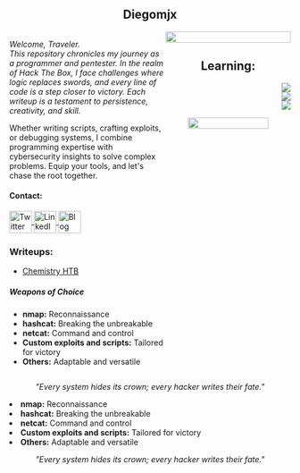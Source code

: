 <h2 align="center">Diegomjx</h2>  

<div style="display: flex; justify-content: space-between; align-items: flex-start;">
    <!-- Left Container -->
    <div style="width: 60%;">
        <p>
            <em>Welcome, Traveler.<br> 
            This repository chronicles my journey as a programmer and pentester. In the realm of Hack The Box, I face challenges where logic replaces swords, and every line of code is a step closer to victory. Each writeup is a testament to persistence, creativity, and skill.</em>
        </p>
        <p>
            Whether writing scripts, crafting exploits, or debugging systems, I combine programming expertise with cybersecurity insights to solve complex problems. Equip your tools, and let's chase the root together.
        </p>
        <!-- Contact Section -->
        <h4>Contact:</h4> 
        <p > 
            <a href="https://twitter.com/YourTwitter" target="blank">
                <img align="center" src="https://www.svgrepo.com/show/134540/twitter.svg" alt="Twitter" height="40" width="40" />
            </a> 
            <a href="https://linkedin.com/in/YourLinkedIn" target="blank">
                <img align="center" src="https://www.svgrepo.com/show/138936/linkedin.svg" alt="LinkedIn" height="40" width="40" />
            </a> 
            <a href="https://yourpersonalblog.com" target="blank">
                <img align="center" src="https://www.svgrepo.com/show/354057/medium-icon.svg" alt="Blog" height="40" width="40" />
            </a> 
        </p>
        <!-- Writeups Section -->
        <h3>Writeups:</h3> 
        <ul> 
            <li>
                <a href="https://github.com/Diegomjx/Hack-the-box-Writeups/tree/master/easy/ChemistryHTB">
                    Chemistry HTB
                </a>
            </li>  
        </ul> 
        <!-- Tools Section -->
        <h5>Weapons of Choice</h5>
        <ul> 
            <li><b>nmap:</b> Reconnaissance</li> 
            <li><b>hashcat:</b> Breaking the unbreakable</li> 
            <li><b>netcat:</b> Command and control</li> 
            <li><b>Custom exploits and scripts:</b> Tailored for victory</li>
            <li><b>Others:</b> Adaptable and versatile</li> 
        </ul>
    </div>
    <!-- Right Container -->
    <div style="width: 48%; text-align: center;">
        <!-- GitHub Stats -->
        <img src="https://github-readme-stats.vercel.app/api?username=Diegomjx&show_icons=true&theme=dracula" width="100%">
        <!-- Skills Section -->
        <h2>Learning:</h2>
        <p align="Right">
            <a href="https://skillicons.dev">
                <img src="https://skillicons.dev/icons?i=js,html,css,sass,ts,python,ruby" />
            </br>
                <img src="https://skillicons.dev/icons?i=linux,postgres,postman,sqlite,rails,md,git" />
             </br>
                <img src="https://skillicons.dev/icons?i=github,java" />
            </a>
        </p>
        <!-- Language Stats -->
        <img src="https://github-readme-stats.vercel.app/api/top-langs/?username=Diegomjx&layout=compact&show_icons=true&theme=cobalt" width="80%">
    </div>
</div>
<!-- Quote Section -->
<p align="center"><em>"Every system hides its crown; every hacker writes their fate."</em></p>
    <li><b>nmap:</b> Reconnaissance</li> 
    <li><b>hashcat:</b> Breaking the unbreakable</li> 
    <li><b>netcat:</b> Command and control</li> 
    <li><b>Custom exploits and scripts:</b> Tailored for victory</li>
    <li><b>Others:</b> Adaptable and versatile</li> 
</ul>
<p align="center"><em>"Every system hides its crown; every hacker writes their fate."</em></p>


